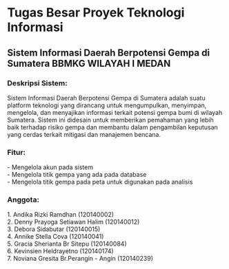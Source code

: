 <h1>Tugas Besar Proyek Teknologi Informasi</h1>
<h2>Sistem Informasi Daerah Berpotensi Gempa di Sumatera BBMKG WILAYAH I MEDAN</h3>

<h3>Deskripsi Sistem:</h3>
Sistem Informasi Daerah Berpotensi Gempa di Sumatera adalah suatu platform teknologi yang dirancang untuk mengumpulkan, menyimpan, mengelola, dan menyajikan informasi terkait potensi gempa bumi di wilayah Sumatera. Sistem ini didesain untuk memberikan pemahaman yang lebih baik terhadap risiko gempa dan membantu dalam pengambilan keputusan yang cerdas terkait mitigasi dan manajemen bencana.

<h3>Fitur:</h3>
- Mengelola akun pada sistem<br>
- Mengelola titik gempa yang ada pada database<br>
- Mengelola titik gempa pada peta untuk digunakan pada analisis

<h3>Anggota:</h3>
1. Andika Rizki Ramdhan (120140002)<br>
2. Denny Prayoga Setiawan Halim (120140012)<br>
3. Debora Sidabutar (120140015)<br>
4. Annike Stella Cova (120140041)<br>
5. Gracia Sherianta Br Sitepu (120140084)<br>
6. Kevinsien Heldrayetno (120140174)<br>
7. Noviana Gresita Br.Perangin - Angin (120140239)
